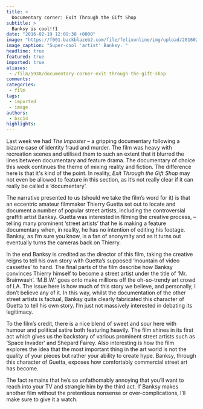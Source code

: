```yaml
---
title: >
  Documentary corner: Exit Through the Gift Shop
subtitle: >
  Banksy is cool!!1
date: "2016-02-19 12:09:38 +0000"
image: "https://f001.backblazeb2.com/file/felixonline/img/upload/201602191209-felix-Exit-Through-Gift-Shop.jpeg"
image_caption: "Super-cool 'artist' Banksy. "
headline: true
featured: true
imported: true
aliases:
 - /film/5938/documentary-corner-exit-through-the-gift-shop
comments:
categories:
 - film
tags:
 - imported
 - image
authors:
 - bsc14
highlights:
---
```


Last week we had _The Imposter_ – a gripping documentary following a bizarre case of identity fraud and murder. The film was heavy with recreation scenes and utilised them to such an extent that it blurred the lines between documentary and feature drama. The documentary of choice this week continues the theme of mixing reality and fiction. The difference here is that it's kind of the point. In reality, _Exit Through the Gift Shop_ may not even be allowed to feature in this section, as it’s not really clear if it can really be called a ‘documentary’.

The narrative presented to us (should we take the film’s word for it) is that an eccentric amateur filmmaker Thierry Guetta set out to locate and document a number of  popular street artists, including the controversial graffiti artist Banksy. Guetta was interested in filming the creative process, – telling many prominent ‘street artists’ that he is making a feature documentary when, in reality, he has no intention of editing his footage. Banksy, as I’m sure you know, is a fan of anonymity and as it turns out eventually turns the cameras back on Thierry.

In the end Banksy is credited as the director of this film, taking the creative reigns to tell his own story with Guetta’s supposed ‘mountain of video cassettes’ to hand. The final parts of the film describe how Banksy convinces Thierry himself to become a street artist under the title of ‘Mr. Brainwash’. ‘M.B.W.’ goes onto make millions off the oh-so-trendy art crowd of LA. The issue here is how much of this story we believe, and personally, I don’t believe any of it. In this way, whilst the documentation of the other street artists is factual, Banksy quite clearly fabricated this character of Guetta to tell his own story. I’m just not massively interested in debating its legitimacy.

To the film’s credit, there is a nice blend of sweet and sour here with humour and political satire both featuring heavily. The film shines in its first act which gives us the backstory of various prominent street artists such as ‘Space Invader’ and Shepard Fairey. Also interesting is how the film explores the idea that the most important thing in the art world is not the quality of your pieces but rather your ability to create hype. Banksy, through this character of Guetta, exposes how comfortably commercial street art has become.

The fact remains that he’s so unfathomably annoying that you’ll want to reach into your TV and strangle him by the third act. If Banksy makes another film without the pretentious nonsense or over-complications, I’ll make sure to give it a watch.
